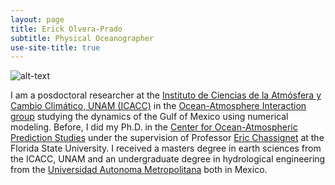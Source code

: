```yaml
---
layout: page
title: Erick Olvera-Prado
subtitle: Physical Oceanographer
use-site-title: true
---
```


![alt-text](https://github.com/erickolvera/HYCOM-V4/blob/master/temp_ushad_mxlyr_anim.gif)

I am a posdoctoral researcher at the [Instituto de Ciencias de la Atmósfera y Cambio Climático, UNAM (ICACC)](https://www.atmosfera.unam.mx/) in the [Ocean-Atmosphere Interaction group](http://grupo-ioa.atmosfera.unam.mx/) studying the dynamics of the Gulf of Mexico using numerical modeling. Before, I did my Ph.D. in the [Center for Ocean-Atmospheric Prediction Studies](https://www.coaps.fsu.edu/) under the supervision of Professor [Eric Chassignet](https://www.coaps.fsu.edu/eric-chassignet) at the Florida State University. I received a masters degree in earth sciences from the ICACC, UNAM and an undergraduate degree in hydrological engineering from the [Universidad Autonoma Metropolitana](http://www.iztapalapa.uam.mx/) both in Mexico.


